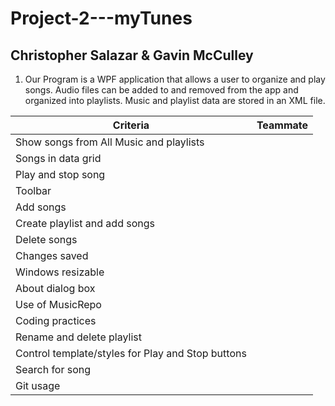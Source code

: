 # Project-2---myTunes

## Christopher Salazar & Gavin McCulley

1. Our Program is a WPF application that allows a user to organize and play songs.  Audio files can be added to and removed 
from the app and organized into playlists.  Music and playlist data are stored in an XML file. 


| Criteria      | Teammate|
| ----------- | ----------- |
| Show songs from All Music and playlists     |    |
| Songs in data grid  |       |
| Play and stop song   |          |
| Toolbar  |      |
| Add songs      |       |
| Create playlist and add songs  |       |
| Delete songs    |       |
| Changes saved |      |
| Windows resizable    |    |
| About dialog box   |        |
| Use of MusicRepo   |    |
| Coding practices   |    |
| Rename and delete playlist   |   |
| Control template/styles for Play and Stop buttons   |       |
| Search for song   |     |
| Git usage   |      |
